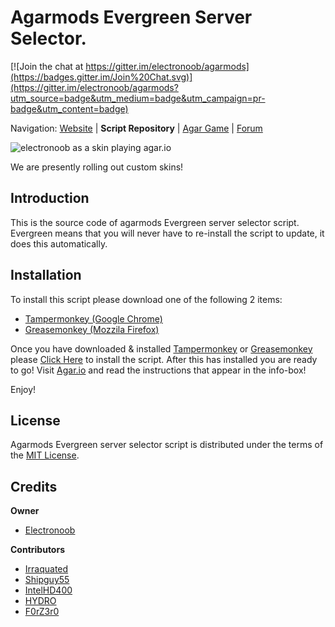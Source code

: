 Agarmods Evergreen Server Selector.
========================================================================

[![Join the chat at https://gitter.im/electronoob/agarmods](https://badges.gitter.im/Join%20Chat.svg)](https://gitter.im/electronoob/agarmods?utm_source=badge&utm_medium=badge&utm_campaign=pr-badge&utm_content=badge)

Navigation: [Website][4] | **Script Repository** | [Agar Game][5] | [Forum][6]

![electronoob as a skin playing agar.io](http://agariomods.com/preview.gif "electronoob playing agar.io with our script.")

We are presently rolling out custom skins!


[1]: https://chrome.google.com/webstore/detail/tampermonkey/dhdgffkkebhmkfjojejmpbldmpobfkfo?utm_source=chrome-ntp-icon
[2]: https://addons.mozilla.org/en-Us/firefox/addon/greasemonkey/
[3]: http://botb.club/~e/agar.io/mods.user.js.html
[4]: http://agarmods.com/
[5]: http://agar.io
[6]: http://forum.agariomods.com/index.php
[7]: https://github.com/electronoob/agarmods/blob/master/LICENSE
[8]: https://github.com/Irraquated
[9]: https://github.com/shipguy55
[10]: https://github.com/electronoob
[11]: https://github.com/IntelHD400
[12]: https://github.com/HYDROagar
[13]: https://github.com/JBoughter


Introduction
------------------------------------------------------------------------
This is the source code of agarmods Evergreen server selector script. Evergreen means that you will never have to re-install the script to update, it does this automatically.

Installation
------------------------------------------------------------------------
To install this script please download one of the following 2 items:
- [Tampermonkey (Google Chrome)][1]
- [Greasemonkey (Mozzila Firefox)][2]

Once you have downloaded & installed [Tampermonkey][1] or [Greasemonkey][2] please [Click Here][3] to install the script.
After this has installed you are ready to go! Visit [Agar.io][5] and read the instructions that appear in the info-box!

Enjoy!

License
------------------------------------------------------------------------
Agarmods Evergreen server selector script is distributed under the terms of the [MIT License][6].

Credits
------------------------------------------------------------------------

**Owner**
 - [Electronoob][9]

**Contributors**
 - [Irraquated][7]
 - [Shipguy55][8]
 - [IntelHD400][10]
 - [HYDRO][11]
 - [F0rZ3r0][13]


